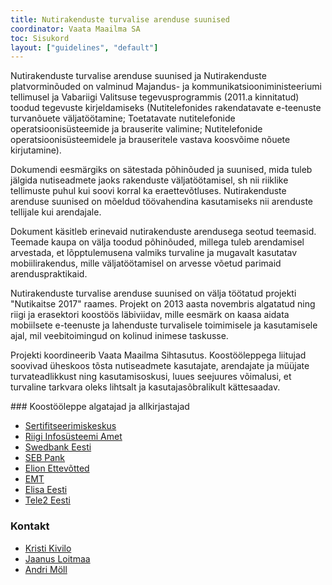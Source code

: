 ```yaml
---
title: Nutirakenduste turvalise arenduse suunised
coordinator: Vaata Maailma SA
toc: Sisukord
layout: ["guidelines", "default"]
---
```

<div class="left">
Nutirakenduste turvalise arenduse suunised ja Nutirakenduste platvorminõuded on valminud Majandus- ja kommunikatsiooniministeeriumi tellimusel ja Vabariigi Valitsuse tegevusprogrammis (2011.a kinnitatud) toodud tegevuste kirjeldamiseks (Nutitelefonides rakendatavate e-teenuste turvanõuete väljatöötamine; Toetatavate nutitelefonide operatsioonisüsteemide ja brauserite valimine; Nutitelefonide operatsioonisüsteemidele ja brauseritele vastava koosvõime nõuete kirjutamine).

Dokumendi eesmärgiks on sätestada põhinõuded ja suunised, mida tuleb jälgida
nutiseadmete jaoks rakenduste väljatöötamisel, sh nii riiklike tellimuste
puhul kui soovi korral ka eraettevõtluses. Nutirakenduste arenduse suunised on
mõeldud töövahendina kasutamiseks nii arenduste tellijale kui arendajale.

Dokument käsitleb erinevaid nutirakenduste arendusega seotud teemasid.
Teemade kaupa on välja toodud põhinõuded, millega tuleb arendamisel arvestada,
et lõpptulemusena valmiks turvaline ja mugavalt kasutatav mobiilirakendus,
mille väljatöötamisel on arvesse võetud parimaid arenduspraktikaid.
</div>

<div class="right">
Nutirakenduste turvalise arenduse suunised on välja töötatud projekti
"Nutikaitse 2017" raames. Projekt on 2013 aasta novembris algatatud
ning riigi ja erasektori koostöös läbiviidav, mille eesmärk on kaasa
aidata mobiilsete e-teenuste ja lahenduste turvalisele toimimisele ja
kasutamisele ajal, mil veebitoimingud on kolinud inimese taskusse.

Projekti koordineerib Vaata Maailma Sihtasutus. Koostööleppega liitujad
soovivad üheskoos tõsta nutiseadmete kasutajate, arendajate ja müüjate
turvateadlikkust ning kasutamisoskusi, luues seejuures võimalusi, et
turvaline tarkvara oleks lihtsalt ja kasutajasõbralikult kättesaadav.
</div>

<div class="both">
### Koostööleppe algatajad ja allkirjastajad

- [Sertifitseerimiskeskus](https://sk.ee)
- [Riigi Infosüsteemi Amet](https://www.ria.ee)
- [Swedbank Eesti](https://www.swedbank.ee)
- [SEB Pank](http://www.seb.ee)
- [Elion Ettevõtted](https://www.elion.ee)
- [EMT](https://www.emt.ee)
- [Elisa Eesti](https://www.elisa.ee)
- [Tele2 Eesti](http://www.tele2.ee)

### Kontakt

- [Kristi Kivilo](mailto:kristi@vaatamaailma.ee)
- [Jaanus Loitmaa](mailto:jaanus@idee.ee)
- [Andri Möll](mailto:andri@dot.ee)
</div>
